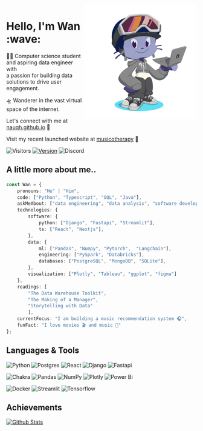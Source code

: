 <img align="right" width="300" src="octocat.png">

<h1 style="text-decoration: none;"> Hello, I'm Wan :wave:</h1>

🧑‍💻 Computer science student and aspiring data engineer with  
a passion for building data solutions to drive user engagement.

🛸 Wanderer in the vast virtual space of the internet.

Let's connect with me at [nauqh.github.io](https://nauqh.github.io) 🌟

Visit my recent launched website at [musicotherapy](https://musicotherapy.vercel.app/) 🚀

![Visitors](https://komarev.com/ghpvc/?username=nauqh&label=Profile+views&style=flat-square)
[![Version](https://img.shields.io/badge/Portfolio-V2.0.0-blue?style=flat-square&logo=Github&colorB=00b4d8)](https://nauqh.github.io)
![Discord](https://img.shields.io/discord/574921006817476608.svg?label=Discord&logo=Discord&colorB=7289da&logoColor=white&style=flat-square)

## A little more about me..

```typescript
const Wan = {
    pronouns: "He" | "Him",
    code: ["Python", "Typescript", "SQL", "Java"],
    askMeAbout: ["data engineering", "data analysis", "software development"],
    technologies: {
        software: {
            python: ["Django", "Fastapi", "Streamlit"],
            ts: ["React", "Nextjs"],
        },
        data: {
            ml: ["Pandas", "Numpy", "Pytorch",  "Langchain"],
            engineering: ["PySpark", "Databricks"],
            databases: ["PostgreSQL", "MongoDB", "SQLite"],
        },
        visualization: ["Plotly", "Tableau", "ggplot", "figma"]
    },
    readings: [
        "The Data Warehouse Toolkit", 
        "The Making of a Manager", 
        "Storytelling with Data"
        ],
    currentFocus: "I am building a music recommendation system 🎧",
    funFact: "I love movies 🎬 and music 🎵"
};
```

## Languages & Tools
![Python](https://img.shields.io/badge/python%20-%2314354C.svg?&style=for-the-badge&logo=python&logoColor=white&colorB=00b4d8)
![Postgres](https://img.shields.io/badge/postgres-%23316192.svg?style=for-the-badge&logo=postgresql&logoColor=white&colorB=0096c7)
![React](https://img.shields.io/badge/react-%2320232a.svg?style=for-the-badge&logo=react&logoColor=white&&colorB=a594f9)
![Django](https://img.shields.io/badge/django-%23092E20.svg?style=for-the-badge&logo=django&logoColor=white&&colorB=9d4edd)
![Fastapi](https://img.shields.io/badge/FastAPI-005571?style=for-the-badge&logo=fastapi&logoColor=white&colorB=6f2dbd)

![Chakra](https://img.shields.io/badge/chakra-%234ED1C5.svg?style=for-the-badge&logo=chakraui&logoColor=white)
![Pandas](https://img.shields.io/badge/pandas-%23150458.svg?style=for-the-badge&logo=pandas&logoColor=white&colorB=52b788)
![NumPy](https://img.shields.io/badge/numpy-%23013243.svg?style=for-the-badge&logo=numpy&logoColor=white&colorB=40916c)
![Plotly](https://img.shields.io/badge/Plotly-%233F4F75.svg?style=for-the-badge&logo=plotly&colorB=ffdd00)
![Power Bi](https://img.shields.io/badge/power_bi-F2C811?style=for-the-badge&logo=powerbi&logoColor=white&colorB=ffc300)

![Docker](https://img.shields.io/badge/docker-%230db7ed.svg?style=for-the-badge&logo=docker&logoColor=white&colorB=ff758f)
![Streamlit](https://img.shields.io/badge/Streamlit%20-%2300599C.svg?&style=for-the-badge&logo=streamlit&colorB=ff4d6d&logoColor=white)
![Tensorflow](https://img.shields.io/badge/PyTorch-%23EE4C2C.svg?style=for-the-badge&logo=TensorFlow&logoColor=white&colorB=c9184a)

## Achievements
<!-- [![Readme Card](https://github-readme-stats.vercel.app/api/pin/?username=nauqh&repo=resonance&show_owner=true)](https://github.com/nauqh/resonance)
[![Readme Card](https://github-readme-stats.vercel.app/api/pin/?username=nauqh&repo=porobot&show_owner=true)](https://github.com/nauqh/porobot) -->

[![Github Stats](https://github-readme-stats.vercel.app/api?username=nauqh&count_private=true&show_icons=true&rank_icon=github)](https://github.com/nauqh/nauqh)

